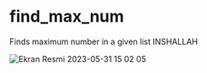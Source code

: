 # find_max_num
Finds maximum number in a given list INSHALLAH

![Ekran Resmi 2023-05-31 15 02 05](https://github.com/FatihAlperenAyyildiz/find_max_num/assets/135124178/f789bd4d-2314-4335-ba03-d6b90770b7a6)
